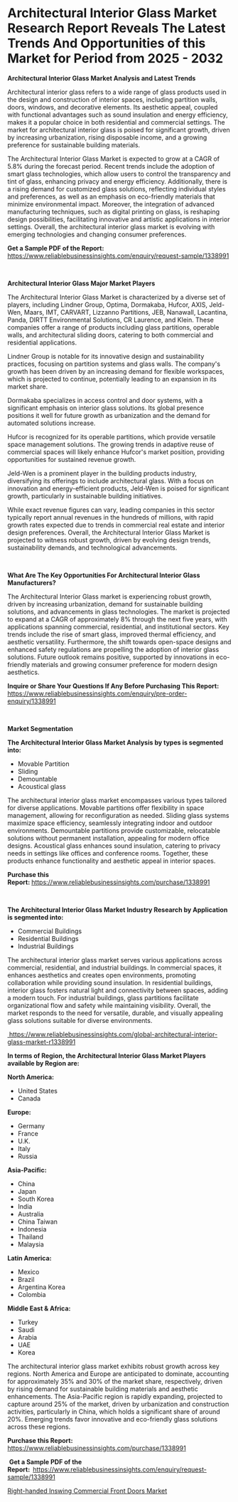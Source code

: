 <p><h1>Architectural Interior Glass Market Research Report Reveals The Latest Trends And Opportunities of this Market for Period from 2025 - 2032</h1></p><p><strong>Architectural Interior Glass Market Analysis and Latest Trends</strong></p>
<p><p>Architectural interior glass refers to a wide range of glass products used in the design and construction of interior spaces, including partition walls, doors, windows, and decorative elements. Its aesthetic appeal, coupled with functional advantages such as sound insulation and energy efficiency, makes it a popular choice in both residential and commercial settings. The market for architectural interior glass is poised for significant growth, driven by increasing urbanization, rising disposable income, and a growing preference for sustainable building materials. </p><p>The Architectural Interior Glass Market is expected to grow at a CAGR of 5.8% during the forecast period. Recent trends include the adoption of smart glass technologies, which allow users to control the transparency and tint of glass, enhancing privacy and energy efficiency. Additionally, there is a rising demand for customized glass solutions, reflecting individual styles and preferences, as well as an emphasis on eco-friendly materials that minimize environmental impact. Moreover, the integration of advanced manufacturing techniques, such as digital printing on glass, is reshaping design possibilities, facilitating innovative and artistic applications in interior settings. Overall, the architectural interior glass market is evolving with emerging technologies and changing consumer preferences.</p></p>
<p><strong>Get a Sample PDF of the Report:&nbsp;</strong> <a href="https://www.reliablebusinessinsights.com/enquiry/request-sample/1338991?utm_campaign=3133&utm_medium=2&utm_source=Github&utm_content=ia&utm_term=27032025&utm_id=architectural-interior-glass">https://www.reliablebusinessinsights.com/enquiry/request-sample/1338991</a></p>
<p>&nbsp;</p>
<p><strong>Architectural Interior Glass Major Market Players</strong></p>
<p><p>The Architectural Interior Glass Market is characterized by a diverse set of players, including Lindner Group, Optima, Dormakaba, Hufcor, AXIS, Jeld-Wen, Maars, IMT, CARVART, Lizzanno Partitions, JEB, Nanawall, Lacantina, Panda, DIRTT Environmental Solutions, CR Laurence, and Klein. These companies offer a range of products including glass partitions, operable walls, and architectural sliding doors, catering to both commercial and residential applications.</p><p>Lindner Group is notable for its innovative design and sustainability practices, focusing on partition systems and glass walls. The company's growth has been driven by an increasing demand for flexible workspaces, which is projected to continue, potentially leading to an expansion in its market share.</p><p>Dormakaba specializes in access control and door systems, with a significant emphasis on interior glass solutions. Its global presence positions it well for future growth as urbanization and the demand for automated solutions increase.</p><p>Hufcor is recognized for its operable partitions, which provide versatile space management solutions. The growing trends in adaptive reuse of commercial spaces will likely enhance Hufcor's market position, providing opportunities for sustained revenue growth.</p><p>Jeld-Wen is a prominent player in the building products industry, diversifying its offerings to include architectural glass. With a focus on innovation and energy-efficient products, Jeld-Wen is poised for significant growth, particularly in sustainable building initiatives.</p><p>While exact revenue figures can vary, leading companies in this sector typically report annual revenues in the hundreds of millions, with rapid growth rates expected due to trends in commercial real estate and interior design preferences. Overall, the Architectural Interior Glass Market is projected to witness robust growth, driven by evolving design trends, sustainability demands, and technological advancements.</p></p>
<p>&nbsp;</p>
<p><strong>What Are The Key Opportunities For Architectural Interior Glass Manufacturers?</strong></p>
<p><p>The Architectural Interior Glass market is experiencing robust growth, driven by increasing urbanization, demand for sustainable building solutions, and advancements in glass technologies. The market is projected to expand at a CAGR of approximately 8% through the next five years, with applications spanning commercial, residential, and institutional sectors. Key trends include the rise of smart glass, improved thermal efficiency, and aesthetic versatility. Furthermore, the shift towards open-space designs and enhanced safety regulations are propelling the adoption of interior glass solutions. Future outlook remains positive, supported by innovations in eco-friendly materials and growing consumer preference for modern design aesthetics.</p></p>
<p><strong>Inquire or Share Your Questions If Any Before Purchasing This Report:</strong> <a href="https://www.reliablebusinessinsights.com/enquiry/pre-order-enquiry/1338991?utm_campaign=3133&utm_medium=2&utm_source=Github&utm_content=ia&utm_term=27032025&utm_id=architectural-interior-glass">https://www.reliablebusinessinsights.com/enquiry/pre-order-enquiry/1338991</a></p>
<p>&nbsp;</p>
<p><strong>Market Segmentation</strong></p>
<p><strong>The Architectural Interior Glass Market Analysis by types is segmented into:</strong></p>
<p><ul><li>Movable Partition</li><li>Sliding</li><li>Demountable</li><li>Acoustical glass</li></ul></p>
<p><p>The architectural interior glass market encompasses various types tailored for diverse applications. Movable partitions offer flexibility in space management, allowing for reconfiguration as needed. Sliding glass systems maximize space efficiency, seamlessly integrating indoor and outdoor environments. Demountable partitions provide customizable, relocatable solutions without permanent installation, appealing for modern office designs. Acoustical glass enhances sound insulation, catering to privacy needs in settings like offices and conference rooms. Together, these products enhance functionality and aesthetic appeal in interior spaces.</p></p>
<p><strong>Purchase this Report:&nbsp;</strong><a href="https://www.reliablebusinessinsights.com/purchase/1338991?utm_campaign=3133&utm_medium=2&utm_source=Github&utm_content=ia&utm_term=27032025&utm_id=architectural-interior-glass">https://www.reliablebusinessinsights.com/purchase/1338991</a></p>
<p>&nbsp;</p>
<p><strong>The Architectural Interior Glass Market Industry Research by Application is segmented into:</strong></p>
<p><ul><li>Commercial Buildings</li><li>Residential Buildings</li><li>Industrial Buildings</li></ul></p>
<p><p>The architectural interior glass market serves various applications across commercial, residential, and industrial buildings. In commercial spaces, it enhances aesthetics and creates open environments, promoting collaboration while providing sound insulation. In residential buildings, interior glass fosters natural light and connectivity between spaces, adding a modern touch. For industrial buildings, glass partitions facilitate organizational flow and safety while maintaining visibility. Overall, the market responds to the need for versatile, durable, and visually appealing glass solutions suitable for diverse environments.</p></p>
<p><a href="https://www.reliablebusinessinsights.com/global-architectural-interior-glass-market-r1338991?utm_campaign=3133&utm_medium=2&utm_source=Github&utm_content=ia&utm_term=27032025&utm_id=architectural-interior-glass">&nbsp;https://www.reliablebusinessinsights.com/global-architectural-interior-glass-market-r1338991</a></p>
<p><strong>In terms of Region, the Architectural Interior Glass Market Players available by Region are:</strong></p>
<p>
    <p> <strong> North America: </strong>
        <ul>
            <li>United States</li>
            <li>Canada</li>
        </ul>
        </p> 
    <p> <strong> Europe: </strong>
        <ul>
            <li>Germany</li>
            <li>France</li>
            <li>U.K.</li>
            <li>Italy</li>
            <li>Russia</li>
        </ul>
        </p> 
    <p> <strong> Asia-Pacific: </strong>
        <ul>
            <li>China</li>
            <li>Japan</li>
            <li>South Korea</li>
            <li>India</li>
            <li>Australia</li>
            <li>China Taiwan</li>
            <li>Indonesia</li>
            <li>Thailand</li>
            <li>Malaysia</li>
        </ul>
        </p> 
    <p> <strong> Latin America: </strong>
        <ul>
            <li>Mexico</li>
            <li>Brazil</li>
            <li>Argentina Korea</li>
            <li>Colombia</li>
        </ul>
        </p> 
    <p> <strong> Middle East & Africa: </strong>
        <ul>
            <li>Turkey</li>
            <li>Saudi</li>
            <li>Arabia</li>
            <li>UAE</li>
            <li>Korea</li>
        </ul>
    </p>
    </p>
<p><p>The architectural interior glass market exhibits robust growth across key regions. North America and Europe are anticipated to dominate, accounting for approximately 35% and 30% of the market share, respectively, driven by rising demand for sustainable building materials and aesthetic enhancements. The Asia-Pacific region is rapidly expanding, projected to capture around 25% of the market, driven by urbanization and construction activities, particularly in China, which holds a significant share of around 20%. Emerging trends favor innovative and eco-friendly glass solutions across these regions.</p></p>
<p><strong>Purchase this Report: </strong><a href="https://www.reliablebusinessinsights.com/purchase/1338991?utm_campaign=3133&utm_medium=2&utm_source=Github&utm_content=ia&utm_term=27032025&utm_id=architectural-interior-glass">https://www.reliablebusinessinsights.com/purchase/1338991</a></p>
<p>&nbsp;<strong>Get a Sample PDF of the Report:&nbsp;&nbsp;</strong><a href="https://www.reliablebusinessinsights.com/enquiry/request-sample/1338991?utm_campaign=3133&utm_medium=2&utm_source=Github&utm_content=ia&utm_term=27032025&utm_id=architectural-interior-glass">https://www.reliablebusinessinsights.com/enquiry/request-sample/1338991</a></p>
<p><strong></strong></p>
<p><p><a href="https://github.com/doljanzwald/Market-Research-Report-List-1/blob/main/right-handed-inswing-commercial-front-doors-market.md?utm_campaign=3133&utm_medium=2&utm_source=Github&utm_content=ia&utm_term=27032025&utm_id=architectural-interior-glass">Right-handed Inswing Commercial Front Doors Market</a></p></p>